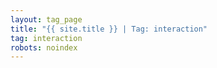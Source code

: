 ```yaml
---
layout: tag_page
title: "{{ site.title }} | Tag: interaction"
tag: interaction
robots: noindex
---
```

